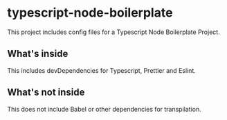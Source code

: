 # typescript-node-boilerplate

This project includes config files for a Typescript Node Boilerplate Project.

## What's inside

This includes devDependencies for Typescript, Prettier and Eslint.

## What's not inside

This does not include Babel or other dependencies for transpilation. 
